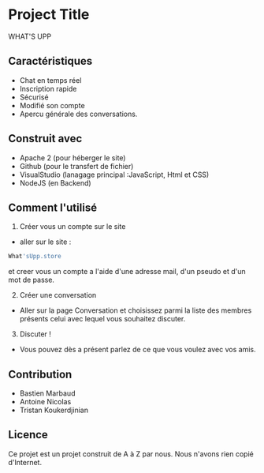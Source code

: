 
# Project Title
WHAT'S UPP

## Caractéristiques
- Chat en temps réel
- Inscription rapide
- Sécurisé
- Modifié son compte 
- Apercu générale des conversations.        


## Construit avec
- Apache 2 (pour héberger le site)
- Github (pour le transfert de fichier)
- VisualStudio (lanagage principal :JavaScript, Html et CSS)
- NodeJS (en Backend)


## Comment l'utilisé
1. Créer vous un compte sur le site 

- aller sur le site :
``` bash
What'sUpp.store
```
et creer vous un compte a l'aide d'une adresse mail, d'un pseudo et d'un mot de passe.

2. Créer une conversation
- Aller sur la page Conversation et choisissez parmi la liste des membres présents celui avec lequel vous souhaitez discuter.

3. Discuter !
- Vous pouvez dès a présent parlez de ce que vous voulez avec vos amis.

## Contribution
- Bastien Marbaud
- Antoine Nicolas
- Tristan Koukerdjinian

## Licence
Ce projet est un projet construit de A à Z par nous. Nous n'avons rien copié d'Internet.